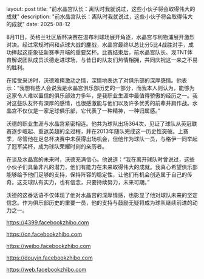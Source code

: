 layout: post title: "前水晶宫队长：离队时我就说过，这些小伙子将会取得伟大的成就" description: "前水晶宫队长：离队时我就说过，这些小伙子将会取得伟大的成就" date: 2025-08-12

8月11日，英格兰社区盾杯决赛在温布利球场展开角逐，水晶宫与利物浦展开激烈对决。经过常规时间和点球大战的鏖战，水晶宫最终以总比分5比4战胜对手，成功捧起这座象征新赛季开端的重要奖杯。比赛结束后，前水晶宫队长、现TNT体育解说团队成员沃德走进球场，与昔日的队友们热情相拥，共同庆祝这一来之不易的胜利。

在接受采访时，沃德难掩激动之情，深情地表达了对俱乐部的深厚感情。他表示：“我想有些人会说我是水晶宫俱乐部历史的一部分，而我本人则认为，能够为这家令人难以置信的俱乐部效力多年，是我职业生涯中最值得骄傲的经历之一。我对这些队友怀有深厚的感情，也很感激能与他们以及许多优秀的前辈并肩作战。水晶宫不仅仅是一家足球俱乐部，它代表了一种精神，一种归属感。”

沃德的职业生涯与水晶宫紧密相连。他共为球队出场364次，见证了球队从英冠联赛逐步崛起、重返英超的全过程，并在2013年随队完成这一历史性突破。上赛季，尽管他在足总杯决赛中未获得出场机会，但他作为球队一员，与格伊一同举起了冠军奖杯，成为球队荣耀时刻的亲历者。

在谈及水晶宫的未来时，沃德充满信心。他说道：“我在离开球队时曾说过，这些小伙子们具备非凡的潜力，他们有能力在未来取得伟大的成就。我真心希望俱乐部能够给予他们足够的支持，保持阵容的稳定性，让他们有机会创造属于自己的传奇。这支球队有实力，也有信念，只要持续努力，未来可期。”

沃德的这番话语不仅体现了他对水晶宫的深厚情感，也彰显了他对球队未来的坚定信念。作为俱乐部历史的重要一员，他的支持与鼓励无疑将成为球队继续前进的动力之一。

https://4399.facebookzhibo.com

https://cn.facebookzhibo.com

https://weibo.facebookzhibo.com

https://douyin.facebookzhibo.com

https://web.facebookzhibo.com